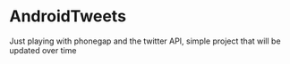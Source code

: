 AndroidTweets
=============


Just playing with phonegap and the twitter API, simple project that will be updated over time
